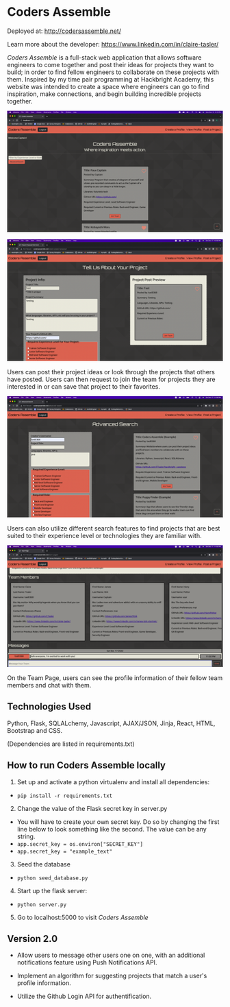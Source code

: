 # Coders Assemble 

Deployed at: http://codersassemble.net/

Learn more about the developer: https://www.linkedin.com/in/claire-tasler/


*Coders Assemble* is a full-stack web application that allows software engineers 
to come together and post their ideas for projects they want to build; in order
to find fellow engineers to collaborate on these projects with them. Inspired 
by my time pair programming at Hackbright Academy, this 
website was intended to create a space where engineers can go 
to find inspiration, make connections, and begin building incredible 
projects together. 

![Home Page](/readme_pics/homepagescreenshot.png?raw=true)

![Project Post Page](/readme_pics/create%20a%20project%20post%20screenshot.png)

Users can post their project ideas or look through the projects that others
have posted. Users can then request to join the team for projects they are 
interested in or can save that project to their favorites. 

![Advanced Search Page](/readme_pics/advanced%20search%20screenshot.png)

Users can also utilize different search features to find projects that are best
suited to their experience level or technologies they are familiar with. 

![Team Page](/readme_pics/team%20page%20screenshot.png)

On the Team Page, users can see the profile information of their fellow 
team members and chat with them. 

## Technologies Used 
Python, Flask, SQLALchemy, Javascript, AJAX/JSON, Jinja, React, HTML, Bootstrap 
and CSS.

(Dependencies are listed in requirements.txt)

## How to run Coders Assemble locally

1. Set up and activate a python virtualenv and install all dependencies: 
  * `pip install -r requirements.txt`

2. Change the value of the Flask secret key in server.py
  * You will have to create your own secret key. Do so by changing the first
  line below to look something like the second. The value can be any string. 
  * `app.secret_key = os.environ["SECRET_KEY"]`
  * `app.secret_key = "example_text"`

3. Seed the database 
  * `python seed_database.py`

4. Start up the flask server: 
  * `python server.py` 

5. Go to localhost:5000 to visit *Coders Assemble*

## Version 2.0

* Allow users to message other users one on one, with an additional notifications
feature using Push Notifications API.

* Implement an algorithm for suggesting projects that match a user's profile 
information. 

* Utilize the Github Login API for authentification. 






